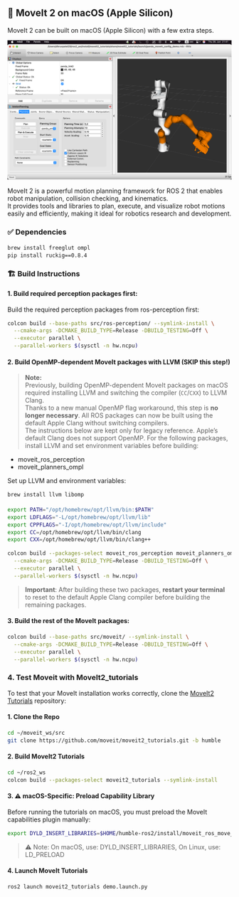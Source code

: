 ## 🤖 MoveIt 2 on macOS (Apple Silicon)

MoveIt 2 can be built on macOS (Apple Silicon) with a few extra steps.

![Final Output Screenshot](screenshots/moveit2_final.png)

MoveIt 2 is a powerful motion planning framework for ROS 2 that enables robot manipulation, collision checking, and kinematics.  
It provides tools and libraries to plan, execute, and visualize robot motions easily and efficiently, making it ideal for robotics research and development.

### ✅ Dependencies

```bash
brew install freeglut ompl
pip install ruckig==0.8.4
```
### 🏗️ Build Instructions
#### 1. Build required perception packages first:
Build the required perception packages from ros-perception first:
```bash
colcon build --base-paths src/ros-perception/ --symlink-install \
  --cmake-args -DCMAKE_BUILD_TYPE=Release -DBUILD_TESTING=Off \
  --executor parallel \
  --parallel-workers $(sysctl -n hw.ncpu)
```
#### 2. Build OpenMP-dependent MoveIt packages with LLVM (SKIP this step!)
> **Note:**  
> Previously, building OpenMP-dependent MoveIt packages on macOS required installing LLVM and switching the compiler (`CC`/`CXX`) to LLVM Clang.  
> Thanks to a new manual OpenMP flag workaround, this step is **no longer necessary**. All ROS packages can now be built using the default Apple Clang without switching compilers.  
> The instructions below are kept only for legacy reference.
Apple’s default Clang does not support OpenMP. For the following packages, install LLVM and set environment variables before building:
  - moveit_ros_perception
  - moveit_planners_ompl

Set up LLVM and environment variables:

```bash
brew install llvm libomp

export PATH="/opt/homebrew/opt/llvm/bin:$PATH"
export LDFLAGS="-L/opt/homebrew/opt/llvm/lib"
export CPPFLAGS="-I/opt/homebrew/opt/llvm/include"
export CC=/opt/homebrew/opt/llvm/bin/clang
export CXX=/opt/homebrew/opt/llvm/bin/clang++
```
```bash
colcon build --packages-select moveit_ros_perception moveit_planners_ompl --symlink-install \
  --cmake-args -DCMAKE_BUILD_TYPE=Release -DBUILD_TESTING=Off \
  --executor parallel \
  --parallel-workers $(sysctl -n hw.ncpu)
```
> **Important**: After building these two packages, **restart your terminal** to reset to the default Apple Clang compiler before building the remaining packages.

#### 3. Build the rest of the MoveIt packages:
```bash
colcon build --base-paths src/moveit/ --symlink-install \
  --cmake-args -DCMAKE_BUILD_TYPE=Release -DBUILD_TESTING=Off \
  --executor parallel \
  --parallel-workers $(sysctl -n hw.ncpu)
```
### 4. Test Moveit with MoveIt2_tutorials

To test that your MoveIt installation works correctly, clone the [MoveIt2 Tutorials](https://github.com/moveit/moveit2_tutorials.git) repository:

#### 1. Clone the Repo
```bash
cd ~/moveit_ws/src
git clone https://github.com/moveit/moveit2_tutorials.git -b humble
```

#### 2. Build MoveIt2 Tutorials
```bash
cd ~/ros2_ws
colcon build --packages-select moveit2_tutorials --symlink-install
```

#### 3. ⚠️ macOS-Specific: Preload Capability Library

Before running the tutorials on macOS, you must preload the MoveIt capabilities plugin manually:

```bash
export DYLD_INSERT_LIBRARIES=$HOME/humble-ros2/install/moveit_ros_move_group/lib/libmoveit_move_group_default_capabilities.dylib
```
>⚠️ Note:
>On macOS, use: DYLD_INSERT_LIBRARIES,
>On Linux, use: LD_PRELOAD

#### 4. Launch MoveIt Tutorials
```bash
ros2 launch moveit2_tutorials demo.launch.py
```

